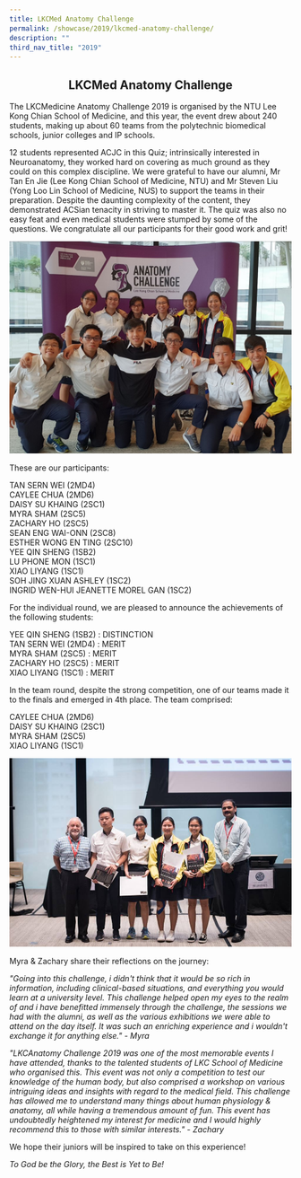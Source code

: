 ```yaml
---
title: LKCMed Anatomy Challenge
permalink: /showcase/2019/lkcmed-anatomy-challenge/
description: ""
third_nav_title: "2019"
---
```

## <center> LKCMed Anatomy Challenge </center> 

The LKCMedicine Anatomy Challenge 2019 is organised by the NTU Lee Kong Chian School of Medicine, and this year, the event drew about 240 students, making up about 60 teams from the polytechnic biomedical schools, junior colleges and IP schools.

12 students represented ACJC in this Quiz; intrinsically interested in Neuroanatomy, they worked hard on covering as much ground as they could on this complex discipline. We were grateful to have our alumni, Mr Tan En Jie (Lee Kong Chian School of Medicine, NTU) and Mr Steven Liu (Yong Loo Lin School of Medicine, NUS) to support the teams in their preparation. Despite the daunting complexity of the content, they demonstrated ACSian tenacity in striving to master it. The quiz was also no easy feat and even medical students were stumped by some of the questions. We congratulate all our participants for their good work and grit!

![](/images/Photo%201.jpeg)

These are our participants:

TAN SERN WEI (2MD4)<br>
CAYLEE CHUA (2MD6)<br>
DAISY SU KHAING (2SC1)<br>
MYRA SHAM (2SC5)<br>
ZACHARY HO (2SC5)<br>
SEAN ENG WAI-ONN (2SC8)<br>
ESTHER WONG EN TING (2SC10)<br>
YEE QIN SHENG (1SB2)<br>
LU PHONE MON (1SC1)<br>
XIAO LIYANG (1SC1)<br>
SOH JING XUAN ASHLEY (1SC2)<br>
INGRID WEN-HUI JEANETTE MOREL GAN (1SC2)

For the individual round, we are pleased to announce the achievements of the following students:

YEE QIN SHENG (1SB2) : DISTINCTION<br>
TAN SERN WEI (2MD4) : MERIT<br>
MYRA SHAM (2SC5) : MERIT<br>
ZACHARY HO (2SC5) : MERIT<br>
XIAO LIYANG (1SC1) : MERIT

In the team round, despite the strong competition, one of our teams made it to the finals and emerged in 4th place. The team comprised:

CAYLEE CHUA (2MD6)<br>
DAISY SU KHAING (2SC1)<br>
MYRA SHAM (2SC5)<br>
XIAO LIYANG (1SC1)

![](/images/Photo%202.jpeg)

Myra &amp; Zachary share their reflections on the journey:

  

_"Going into this challenge, i didn't think that it would be so rich in information, including clinical-based situations, and everything you would learn at a university level. This challenge helped open my eyes to the realm of and i have benefitted immensely through the challenge, the sessions we had with the alumni, as well as the various exhibitions we were able to attend on the day itself. It was such an enriching experience and i wouldn't exchange it for anything else." - Myra_

  

_"LKCAnatomy Challenge 2019 was one of the most memorable events I have attended, thanks to the talented students of LKC School of Medicine who organised this. This event was not only a competition to test our knowledge of the human body, but also comprised a workshop on various intriguing ideas and insights with regard to the medical field. This challenge has allowed me to understand many things about human physiology &amp; anatomy, all while having a tremendous amount of fun. This event has undoubtedly heightened my interest for medicine and I would highly recommend this to those with similar interests." - Zachary_

  

We hope their juniors will be inspired to take on this experience!

  

_To God be the Glory, the Best is Yet to Be!_
